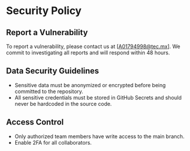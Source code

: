 # Security Policy

## Report a Vulnerability

To report a vulnerability, please contact us at [A01794998@tec.mx]. We commit to investigating all reports and will respond within 48 hours.

## Data Security Guidelines

- Sensitive data must be anonymized or encrypted before being committed to the repository.
- All sensitive credentials must be stored in GitHub Secrets and should never be hardcoded in the source code.

## Access Control

- Only authorized team members have write access to the main branch.
- Enable 2FA for all collaborators.
